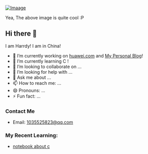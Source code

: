 
[![Imaage](https://github.com/EliteDaMyth/EliteDaMyth/blob/master/image.png?raw=true)](https://github.com/Harrdy2018)

Yea, The above image is quite cool :P

## Hi there 👋
I am Harrdy! I am in China!
- 🔭 I’m currently working on [huawei.com](https://github.com/Harrdy2018) and [My Personal Blog](https://github.com/Harrdy2018)!
- 🌱 I’m currently learning C !
- 👯 I’m looking to collaborate on ...
- 🤔 I’m looking for help with ...
- 💬 Ask me about ...
- 📫 How to reach me: ...
- 😄 Pronouns: ...
- ⚡ Fun fact: ...

### Contact Me
- Email: 1035525823@qq.com

### My Recent Learning:

<!--START_SECTION:feed-->
* [notebook about c](https://github.com/Harrdy2018/C-Notebook/blob/master/README.md)
<!--END_SECTION:feed-->
